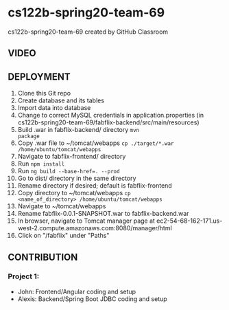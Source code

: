 # cs122b-spring20-team-69
cs122b-spring20-team-69 created by GitHub Classroom

## VIDEO

## DEPLOYMENT
1) Clone this Git repo
2) Create database and its tables
3) Import data into database
4) Change to correct MySQL credentials in application.properties (in cs122b-spring20-team-69/fabflix-backend/src/main/resources)
5) Build .war in fabflix-backend/ directory 
<code>mvn package</code>
6) Copy .war file to ~/tomcat/webapps
<code>cp ./target/*.war /home/ubuntu/tomcat/webapps</code>
7) Navigate to fabflix-frontend/ directory
8) Run <code>npm install</code>
9) Run <code>ng build --base-href=. --prod</code>
10) Go to dist/ directory in the same directory
11) Rename directory if desired; default is fabflix-frontend
12) Copy directory to ~/tomcat/webapps
<code>cp <name_of_directory> /home/ubuntu/tomcat/webapps</code>
13) Navigate to ~/tomcat/webapps
14) Rename fabflix-0.0.1-SNAPSHOT.war to fabflix-backend.war
15) In browser, navigate to Tomcat manager page at ec2-54-68-162-171.us-west-2.compute.amazonaws.com:8080/manager/html
16) Click on "/fabflix" under "Paths"

## CONTRIBUTION
### Project 1:
- John: Frontend/Angular coding and setup 
- Alexis: Backend/Spring Boot JDBC coding and setup
